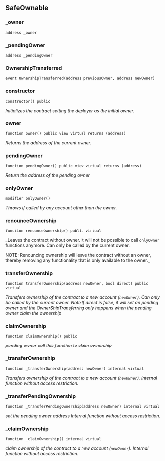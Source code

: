 ## SafeOwnable

### _owner

```solidity
address _owner
```

### _pendingOwner

```solidity
address _pendingOwner
```

### OwnershipTransferred

```solidity
event OwnershipTransferred(address previousOwner, address newOwner)
```

### constructor

```solidity
constructor() public
```

_Initializes the contract setting the deployer as the initial owner._

### owner

```solidity
function owner() public view virtual returns (address)
```

_Returns the address of the current owner._

### pendingOwner

```solidity
function pendingOwner() public view virtual returns (address)
```

_Return the address of the pending owner_

### onlyOwner

```solidity
modifier onlyOwner()
```

_Throws if called by any account other than the owner._

### renounceOwnership

```solidity
function renounceOwnership() public virtual
```

_Leaves the contract without owner. It will not be possible to call
`onlyOwner` functions anymore. Can only be called by the current owner.

NOTE: Renouncing ownership will leave the contract without an owner,
thereby removing any functionality that is only available to the owner._

### transferOwnership

```solidity
function transferOwnership(address newOwner, bool direct) public virtual
```

_Transfers ownership of the contract to a new account (`newOwner`).
Can only be called by the current owner.
Note If direct is false, it will set an pending owner and the OwnerShipTransferring
only happens when the pending owner claim the ownership_

### claimOwnership

```solidity
function claimOwnership() public
```

_pending owner call this function to claim ownership_

### _transferOwnership

```solidity
function _transferOwnership(address newOwner) internal virtual
```

_Transfers ownership of the contract to a new account (`newOwner`).
Internal function without access restriction._

### _transferPendingOwnership

```solidity
function _transferPendingOwnership(address newOwner) internal virtual
```

_set the pending owner address
Internal function without access restriction._

### _claimOwnership

```solidity
function _claimOwnership() internal virtual
```

_claim ownership of the contract to a new account (`newOwner`).
Internal function without access restriction._

